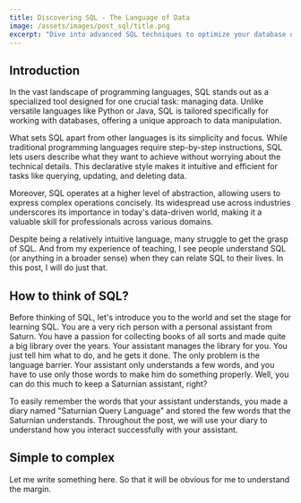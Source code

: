 ```yaml
---
title: Discovering SQL - The Language of Data
image: /assets/images/post_sql/title.png
excerpt: "Dive into advanced SQL techniques to optimize your database queries, enhance performance, and master complex data manipulations."
---
```


## Introduction

In the vast landscape of programming languages, SQL stands out as a specialized tool designed for one crucial task: managing data. Unlike versatile languages like Python or Java, SQL is tailored specifically for working with databases, offering a unique approach to data manipulation.

What sets SQL apart from other languages is its simplicity and focus. While traditional programming languages require step-by-step instructions, SQL lets users describe what they want to achieve without worrying about the technical details. This declarative style makes it intuitive and efficient for tasks like querying, updating, and deleting data.

Moreover, SQL operates at a higher level of abstraction, allowing users to express complex operations concisely. Its widespread use across industries underscores its importance in today's data-driven world, making it a valuable skill for professionals across various domains.

Despite being a relatively intuitive language, many struggle to get the grasp of SQL. And from my experience of teaching, I see people understand SQL (or anything in a broader sense) when they can relate SQL to their lives. In this post, I will do just that.


## How to think of SQL?

Before thinking of SQL, let's introduce you to the world and set the stage for learning SQL. You are a very rich person with a personal assistant from Saturn. You have a passion for collecting books of all sorts and made quite a big library over the years. Your assistant manages the library for you. You just tell him what to do, and he gets it done. The only problem is the language barrier. Your assistant only understands a few words, and you have to use only those words to make him do something properly. Well, you can do this much to keep a Saturnian assistant, right?

To easily remember the words that your assistant understands, you made a diary named "Saturnian Query Language" and stored the few words that the Saturnian understands. Throughout the post, we will use your diary to understand how you interact successfully with your assistant.

## Simple to complex

Let me write something here. So that it will be obvious for me to understand the margin.
